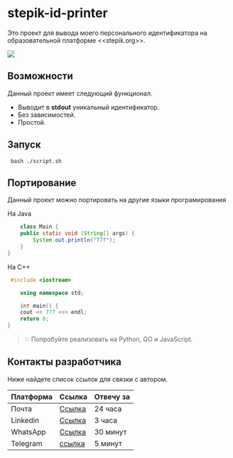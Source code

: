 # stepik-id-printer 
Это проект для вывода моего персонального идентификатора на образовательной платформе <<stepik.org>>.

![](https://ucarecdn.com/02b8ff49-8f2b-4ce9-be84-7d4bdc6b9b67/)

## Возможности
Данный проект имеет следующий функционал.
* Выводит в **stdout** уникальный идентификатор.
* Без зависимостей.
* Простой.


## Запуск
```
 bash ./script.sh
```

## Портирование
Данный проект можно портировать на другие языки програмирования

На Java
``` Java
	class Main {
	public static void (String[] args) {
		System.out.println("777");
	}
}
```

На С++
``` C++
 #include <iostream>

    using namespace std;

    int main() {
	cout << 777 <<< endl;
	return 0;
}
```
> :bulb: Попробуйте реализовать на Python, GO и JavaScript.

## Контакты разработчика 
Ниже найдете список ссылок для связки c автором.

Платформа | Ссылка                             | Отвечу за |
----------|------------------------------------|-----------|
Почта     |[Ссылка](https://mail.ru)| 24 часа |
Linkedin  |[Ссылка](https://linkedin.com)| 3 часа |
WhatsApp  |[Ссылка](https://web.whatsapp.com)| 30 минут |
Telegram  |[ссылка](https://web.telegram.org/)| 5 минут |
